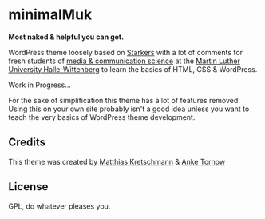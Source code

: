 # minimalMuk

**Most naked & helpful you can get.**

WordPress theme loosely based on [Starkers](http://starkerstheme.com/) with a lot of comments for fresh students of [media & communication science](http://www.medienkomm.uni-halle.de/) at the [Martin Luther University Halle-Wittenberg](http://www.uni-halle.de) to learn the basics of HTML, CSS & WordPress.

Work in Progress...

For the sake of simplification this theme has a lot of features removed. Using this on your own site probably isn't a good idea unless you want to teach the very basics of WordPress theme development.

## Credits

This theme was created by [Matthias Kretschmann](http://matthiaskretschmann.com) & [Anke Tornow](http://www.anketornow.de/)


## License

GPL, do whatever pleases you.